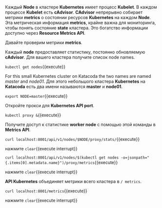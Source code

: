 Каждый **Node** в кластере **Kubernetes** имеет процесс **Kubelet**. В каждом процессе **Kubelet** есть **cAdvisor**. **CAdvisor** непрерывно собирает метрики **metrics** о состоянии ресурсов **Kubernetes** на каждом **Node**. Эта метрическая информация **metrics**, крайне важна для мониторинга, чтобы понять состояние **state** кластера. Это богатство информации доступно через **Resource Metrics API**. 

Давайте проверим метрики **metrics**.

Каждый **node** предоставляет статистику, постоянно обновляемую **cAdvisor**. Для вашего кластера получите список node names.

`kubectl get nodes`{{execute}}

For this small Kubernetes cluster on Katacoda the two names are named _master_ and _node01_.
Для этого небольшого кластера **Kubernetes** на **Katacoda** есть два имени называются **master** и **node01**.

`export NODE=master`{{execute}}

Откройте прокси для **Kubernetes API port**.

`kubectl proxy &`{{execute}}

Получите доступ к статистике **worker node** с помощью этой команды в **Metrics API**.

`curl localhost:8001/api/v1/nodes/$NODE/proxy/stats/`{{execute}}

нажмите ```clear```{{execute interrupt}} 

`curl localhost:8001/api/v1/nodes/$(kubectl get nodes -o=jsonpath="{.items[0].metadata.name}")/proxy/metrics`{{execute}}

нажмите ```clear```{{execute interrupt}} 

**API Kubernetes** объединяет метрики всего кластера в `/ metrics`.

`curl localhost:8001/metrics`{{execute}}

нажмите ```clear```{{execute interrupt}} 
